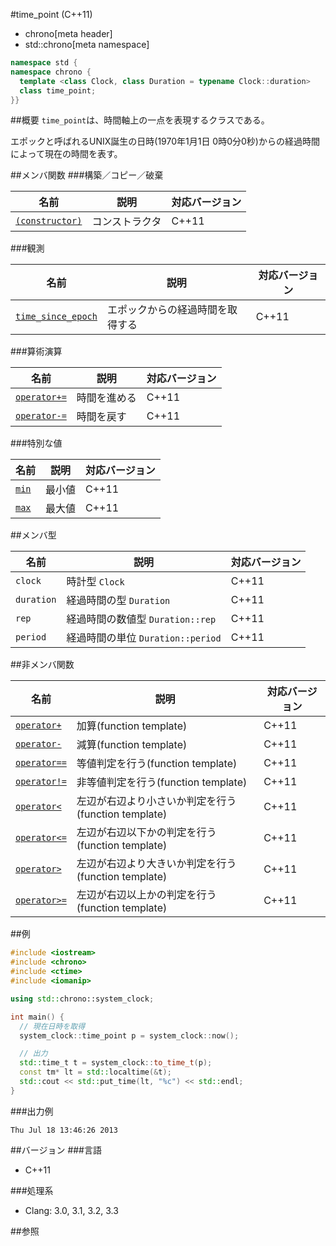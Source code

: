 #time_point (C++11)
* chrono[meta header]
* std::chrono[meta namespace]

```cpp
namespace std {
namespace chrono {
  template <class Clock, class Duration = typename Clock::duration>
  class time_point;
}}
```

##概要
`time_point`は、時間軸上の一点を表現するクラスである。

エポックと呼ばれるUNIX誕生の日時(1970年1月1日 0時0分0秒)からの経過時間によって現在の時間を表す。


##メンバ関数
###構築／コピー／破棄

| 名前                                          | 説明           | 対応バージョン |
|-----------------------------------------------|----------------|----------------|
| [`(constructor)`](./time_point/op_constructor.md) | コンストラクタ | C++11          |


###観測

| 名前                                                   | 説明                             | 対応バージョン |
|--------------------------------------------------------|----------------------------------|----------------|
| [`time_since_epoch`](./time_point/time_since_epoch.md) | エポックからの経過時間を取得する | C++11          |


###算術演算

| 名前                                            | 説明         | 対応バージョン |
|-------------------------------------------------|--------------|----------------|
| [`operator+=`](./time_point/op_plus_assign.md)  | 時間を進める | C++11          |
| [`operator-=`](./time_point/op_minus_assign.md) | 時間を戻す   | C++11          |


###特別な値

| 名前                         | 説明   | 対応バージョン |
|------------------------------|--------|----------------|
| [`min`](./time_point/min.md) | 最小値 | C++11          |
| [`max`](./time_point/max.md) | 最大値 | C++11          |


##メンバ型

| 名前       | 説明                              | 対応バージョン |
|------------|-----------------------------------|----------------|
| `clock`    | 時計型 `Clock`                    | C++11          |
| `duration` | 経過時間の型 `Duration`           | C++11          |
| `rep`      | 経過時間の数値型 `Duration::rep`  | C++11          |
| `period`   | 経過時間の単位 `Duration::period` | C++11          |


##非メンバ関数

| 名前 | 説明 | 対応バージョン |
|--------------------------------------------------|----------------------------|-------|
| [`operator+`](./op_plus.md)                      | 加算(function template) | C++11 |
| [`operator-`](./op_minus.md)                     | 減算(function template) | C++11 |
| [`operator==`](./time_point/op_equal.md)         | 等値判定を行う(function template) | C++11 |
| [`operator!=`](./time_point/op_not_equal.md)     | 非等値判定を行う(function template) | C++11 |
| [`operator<`](./time_point/op_less.md)           | 左辺が右辺より小さいか判定を行う(function template) | C++11 |
| [`operator<=`](./time_point/op_less_equal.md)    | 左辺が右辺以下かの判定を行う(function template) | C++11 |
| [`operator>`](./time_point/op_greater.md)        | 左辺が右辺より大きいか判定を行う(function template) | C++11 |
| [`operator>=`](./time_point/op_greater_equal.md) | 左辺が右辺以上かの判定を行う(function template) | C++11 |


##例
```cpp
#include <iostream>
#include <chrono>
#include <ctime>
#include <iomanip>

using std::chrono::system_clock;

int main() {
  // 現在日時を取得
  system_clock::time_point p = system_clock::now();

  // 出力
  std::time_t t = system_clock::to_time_t(p);
  const tm* lt = std::localtime(&t);
  std::cout << std::put_time(lt, "%c") << std::endl;
}
```

###出力例
```
Thu Jul 18 13:46:26 2013
```

##バージョン
###言語
- C++11

###処理系
- Clang: 3.0, 3.1, 3.2, 3.3

##参照

